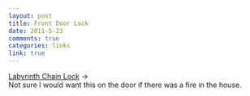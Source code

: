 ```yaml
--- 
layout: post
title: Front Door Lock
date: 2011-5-23
comments: true
categories: links
link: true
---
```

<a title="Labyrinth Chain Lock" href="http://searedscallops.tumblr.com/post/5757675564/make-your-front-door-a-little-more-awesome">Labyrinth Chain Lock</a> →<br /> Not sure I would want this on the door if there was a fire in the house.
